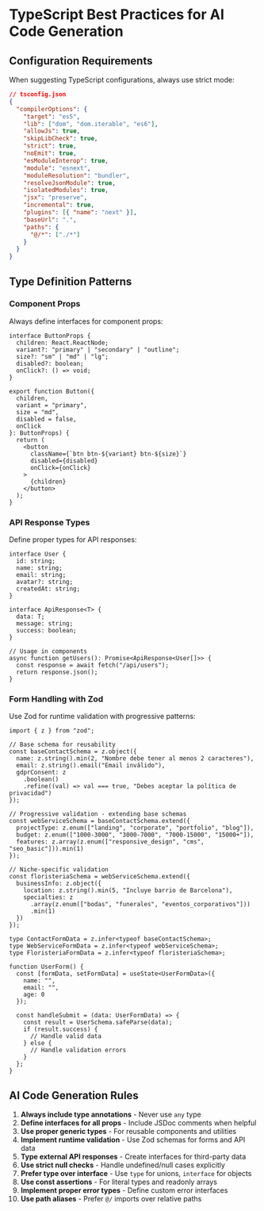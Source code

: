 # TypeScript Best Practices for AI Code Generation

## Configuration Requirements

When suggesting TypeScript configurations, always use strict mode:

```json
// tsconfig.json
{
  "compilerOptions": {
    "target": "es5",
    "lib": ["dom", "dom.iterable", "es6"],
    "allowJs": true,
    "skipLibCheck": true,
    "strict": true,
    "noEmit": true,
    "esModuleInterop": true,
    "module": "esnext",
    "moduleResolution": "bundler",
    "resolveJsonModule": true,
    "isolatedModules": true,
    "jsx": "preserve",
    "incremental": true,
    "plugins": [{ "name": "next" }],
    "baseUrl": ".",
    "paths": {
      "@/*": ["./*"]
    }
  }
}
```

## Type Definition Patterns

### Component Props

Always define interfaces for component props:

```tsx
interface ButtonProps {
  children: React.ReactNode;
  variant?: "primary" | "secondary" | "outline";
  size?: "sm" | "md" | "lg";
  disabled?: boolean;
  onClick?: () => void;
}

export function Button({
  children,
  variant = "primary",
  size = "md",
  disabled = false,
  onClick
}: ButtonProps) {
  return (
    <button
      className={`btn btn-${variant} btn-${size}`}
      disabled={disabled}
      onClick={onClick}
    >
      {children}
    </button>
  );
}
```

### API Response Types

Define proper types for API responses:

```tsx
interface User {
  id: string;
  name: string;
  email: string;
  avatar?: string;
  createdAt: string;
}

interface ApiResponse<T> {
  data: T;
  message: string;
  success: boolean;
}

// Usage in components
async function getUsers(): Promise<ApiResponse<User[]>> {
  const response = await fetch("/api/users");
  return response.json();
}
```

### Form Handling with Zod

Use Zod for runtime validation with progressive patterns:

```tsx
import { z } from "zod";

// Base schema for reusability
const baseContactSchema = z.object({
  name: z.string().min(2, "Nombre debe tener al menos 2 caracteres"),
  email: z.string().email("Email inválido"),
  gdprConsent: z
    .boolean()
    .refine((val) => val === true, "Debes aceptar la política de privacidad")
});

// Progressive validation - extending base schemas
const webServiceSchema = baseContactSchema.extend({
  projectType: z.enum(["landing", "corporate", "portfolio", "blog"]),
  budget: z.enum(["1000-3000", "3000-7000", "7000-15000", "15000+"]),
  features: z.array(z.enum(["responsive_design", "cms", "seo_basic"])).min(1)
});

// Niche-specific validation
const floristeriaSchema = webServiceSchema.extend({
  businessInfo: z.object({
    location: z.string().min(5, "Incluye barrio de Barcelona"),
    specialties: z
      .array(z.enum(["bodas", "funerales", "eventos_corporativos"]))
      .min(1)
  })
});

type ContactFormData = z.infer<typeof baseContactSchema>;
type WebServiceFormData = z.infer<typeof webServiceSchema>;
type FloristeriaFormData = z.infer<typeof floristeriaSchema>;

function UserForm() {
  const [formData, setFormData] = useState<UserFormData>({
    name: "",
    email: "",
    age: 0
  });

  const handleSubmit = (data: UserFormData) => {
    const result = UserSchema.safeParse(data);
    if (result.success) {
      // Handle valid data
    } else {
      // Handle validation errors
    }
  };
}
```

## AI Code Generation Rules

1. **Always include type annotations** - Never use `any` type
2. **Define interfaces for all props** - Include JSDoc comments when helpful
3. **Use proper generic types** - For reusable components and utilities
4. **Implement runtime validation** - Use Zod schemas for forms and API data
5. **Type external API responses** - Create interfaces for third-party data
6. **Use strict null checks** - Handle undefined/null cases explicitly
7. **Prefer type over interface** - Use `type` for unions, `interface` for objects
8. **Use const assertions** - For literal types and readonly arrays
9. **Implement proper error types** - Define custom error interfaces
10. **Use path aliases** - Prefer `@/` imports over relative paths
